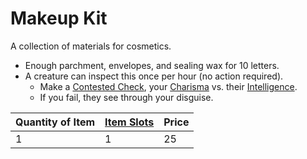 # Makeup Kit

A collection of materials for cosmetics.
- Enough parchment, envelopes, and sealing wax for 10 letters.
- A creature can inspect this once per hour (no action required).
	- Make a [Contested Check](../../../../Game%20Procedures/Check.md#Contested%20Check), your [Charisma](../../../../Player%20Characters/Chosen%20Statistics/Charisma.md) vs. their [Intelligence](../../../../Player%20Characters/Chosen%20Statistics/Intelligence.md).
	- If you fail, they see through your disguise.

| Quantity of Item | [Item Slots](../../../../../Player%20Characters/Derived%20Statistics/Item%20Slots.md) | Price |
| ---------------- | ------------------------------------------------------------------------------------- | ----- |
| 1                | 1                                                                                     | 25    |
